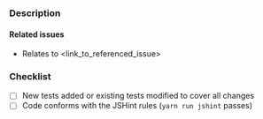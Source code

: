 ### Description


#### Related issues

<!--
Please list related issues and discussion by using the following syntax:

- Relates to #49
  (to reference issues in the Objection.js repository)
- Relates to https://github.com/tgriesser/knex/issues/100
  (to reference issues in a related repository)
-->

- Relates to <link_to_referenced_issue>

### Checklist

<!--
- Please mark your choice with an "x" (i.e. [x], see
  https://github.com/blog/1375-task-lists-in-gfm-issues-pulls-comments)
- PR's without test coverage will be closed.
-->

- [ ] New tests added or existing tests modified to cover all changes
- [ ] Code conforms with the JSHint rules (`yarn run jshint` passes)
